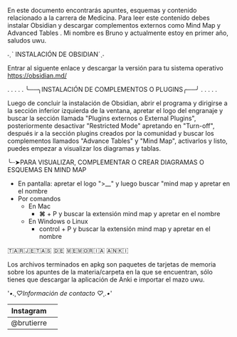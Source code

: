 En este documento encontrarás apuntes, esquemas y contenido relacionado a la carrera de Medicina.
Para leer este contenido debes instalar Obsidian y descargar complementos externos como Mind Map y Advanced Tables .
Mi nombre es Bruno y actualmente estoy en primer año, saludos uwu.

˗ˏˋ INSTALACIÓN DE OBSIDIAN´ˎ˗

Entrar al siguente enlace y descargar la versión para tu sistema operativo
https://obsidian.md/

. . . . . ╰──╮INSTALACIÓN DE COMPLEMENTOS O PLUGINS╭──╯ . . . . .

Luego de concluir la instalación de Obsidian, abrir el programa y dirigirse a la sección inferior izquierda de la ventana, apretar el logo del engranaje y buscar la sección llamada "Plugins externos o External Plugins", posteriormente desactivar "Restricted Mode" apretando en "Turn-off",  después ir a la sección plugins creados por la comunidad y buscar los complementos llamados  "Advance Tables" y "Mind Map", activarlos y listo, puedes empezar a visualizar los diagramas y tablas.

╰┈➤PARA VISUALIZAR, COMPLEMENTAR O CREAR DIAGRAMAS O ESQUEMAS EN MIND MAP

- En pantalla: apretar el logo ">__" y luego buscar "mind map y apretar en el nombre
- Por comandos
	- En Mac
		- **⌘** + P y buscar la extensión mind map y apretar en el nombre
	- En Windows o Linux
		- control + P y buscar la extensión mind map y apretar en el nombre

🇹​​​​​🇦​​​​​🇷​​​​​🇯​​​​​🇪​​​​​🇹​​​​​🇦​​​​​🇸​​​​​ 🇩​​​​​🇪​​​​​ 🇲​​​​​🇪​​​​​🇲​​​​​🇴​​​​​🇷​​​​​🇮​​​​​🇦​​​​​ 🇦​​​​​🇳​​​​​🇰​​​​​🇮​​​​​

Los archivos terminados en apkg son paquetes de tarjetas de memoria sobre los apuntes de la materia/carpeta en la que se encuentran, sólo tienes que descargar la aplicación de Anki e importar el mazo uwu.

'*•.¸♡Información de contacto ♡¸.•*'

| Instagram  |     | 
| ---------- | --- |
| @brutierre |     |

